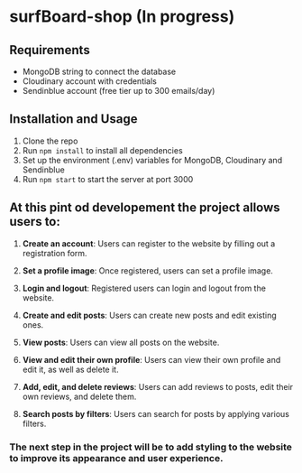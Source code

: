 # surfBoard-shop (In progress)

## Requirements
- MongoDB string to connect the database
- Cloudinary account with credentials
- Sendinblue account (free tier up to 300 emails/day)

## Installation and Usage
1. Clone the repo
2. Run `npm install` to install all dependencies
3. Set up the environment (.env) variables for MongoDB, Cloudinary and Sendinblue
4. Run `npm start` to start the server at port 3000


## At this pint od developement the project allows users to:

1. **Create an account**: Users can register to the website by filling out a registration form.

2. **Set a profile image**: Once registered, users can set a profile image.

3. **Login and logout**: Registered users can login and logout from the website.

4. **Create and edit posts**: Users can create new posts and edit existing ones.

5. **View posts**: Users can view all posts on the website.

6. **View and edit their own profile**: Users can view their own profile and edit it, as well as delete it.

7. **Add, edit, and delete reviews**: Users can add reviews to posts, edit their own reviews, and delete them.

8. **Search posts by filters**: Users can search for posts by applying various filters.

### The next step in the project will be to add styling to the website to improve its appearance and user experience.
